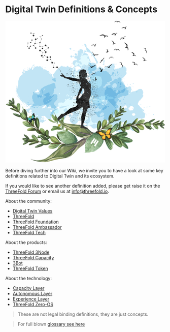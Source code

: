 # Digital Twin Definitions & Concepts 

![](img/freedoom.png)

Before diving further into our Wiki, we invite you to have a look at some key definitions related to Digital Twin and its ecosystem.

If you would like to see another definition added, please get raise it on the [ThreeFold Forum](https://forum.threefold.io/) or email us at info@threefold.io.

About the community: 
- [Digital Twin Values](digitaltwin_values)
- [ThreeFold](threefold:grid_why)
- [ThreeFold Foundation](definition_threefoldfoundation)
- [ThreeFold Ambassador](threefold:threefold_ambassador)
- [ThreeFold Tech](threefold:threefold_tech)

About the products:
- [ThreeFold 3Node](threefold:3node)
- [ThreeFold Capacity](definition_threefold_capacity)
- [3Bot](threefold:3bot_def)
- [ThreeFold Token](threefold:threefold_token)

About the technology:
- [Capacity Layer](threefold:capacity_layer)
- [Autonomous Layer](threefold:autonomous_layer)
- [Experience Layer](threefold:experience_layer)
- [ThreeFold Zero-OS](threefold:zos)

> These are not legal binding definitions, they are just concepts.

> For full blown [glossary see here](threefold:defs)